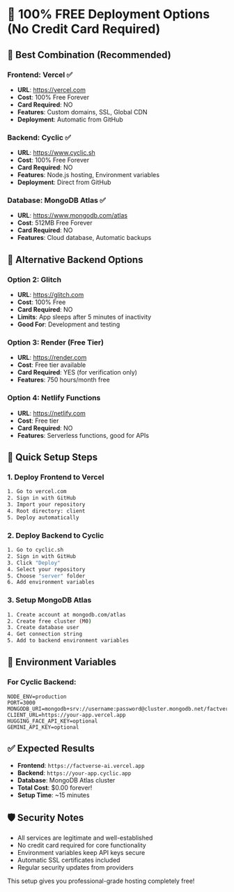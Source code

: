 # 🌟 100% FREE Deployment Options (No Credit Card Required)

## 🎯 Best Combination (Recommended)

### Frontend: Vercel ✅
- **URL**: https://vercel.com
- **Cost**: 100% Free Forever
- **Card Required**: NO
- **Features**: Custom domains, SSL, Global CDN
- **Deployment**: Automatic from GitHub

### Backend: Cyclic ✅  
- **URL**: https://www.cyclic.sh
- **Cost**: 100% Free Forever  
- **Card Required**: NO
- **Features**: Node.js hosting, Environment variables
- **Deployment**: Direct from GitHub

### Database: MongoDB Atlas ✅
- **URL**: https://www.mongodb.com/atlas
- **Cost**: 512MB Free Forever
- **Card Required**: NO
- **Features**: Cloud database, Automatic backups

## 🔄 Alternative Backend Options

### Option 2: Glitch
- **URL**: https://glitch.com
- **Cost**: 100% Free
- **Card Required**: NO
- **Limits**: App sleeps after 5 minutes of inactivity
- **Good For**: Development and testing

### Option 3: Render (Free Tier)
- **URL**: https://render.com  
- **Cost**: Free tier available
- **Card Required**: YES (for verification only)
- **Features**: 750 hours/month free

### Option 4: Netlify Functions
- **URL**: https://netlify.com
- **Cost**: Free tier
- **Card Required**: NO
- **Features**: Serverless functions, good for APIs

## 🚀 Quick Setup Steps

### 1. Deploy Frontend to Vercel
```bash
1. Go to vercel.com
2. Sign in with GitHub
3. Import your repository
4. Root directory: client
5. Deploy automatically
```

### 2. Deploy Backend to Cyclic
```bash
1. Go to cyclic.sh
2. Sign in with GitHub  
3. Click "Deploy"
4. Select your repository
5. Choose "server" folder
6. Add environment variables
```

### 3. Setup MongoDB Atlas
```bash
1. Create account at mongodb.com/atlas
2. Create free cluster (M0)
3. Create database user
4. Get connection string
5. Add to backend environment variables
```

## 🔑 Environment Variables

### For Cyclic Backend:
```
NODE_ENV=production
PORT=3000
MONGODB_URI=mongodb+srv://username:password@cluster.mongodb.net/factverse
CLIENT_URL=https://your-app.vercel.app
HUGGING_FACE_API_KEY=optional
GEMINI_API_KEY=optional
```

## ✅ Expected Results

- **Frontend**: `https://factverse-ai.vercel.app`
- **Backend**: `https://your-app.cyclic.app`  
- **Database**: MongoDB Atlas cluster
- **Total Cost**: $0.00 forever!
- **Setup Time**: ~15 minutes

## 🛡️ Security Notes

- All services are legitimate and well-established
- No credit card required for core functionality
- Environment variables keep API keys secure
- Automatic SSL certificates included
- Regular security updates from providers

This setup gives you professional-grade hosting completely free!
